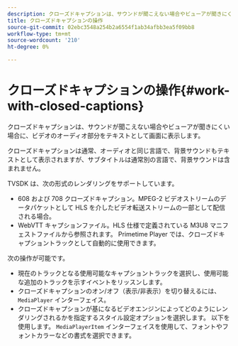 ```yaml
---
description: クローズドキャプションは、サウンドが聞こえない場合やビューアが聞きにくい場合に、ビデオのオーディオ部分をテキストとして画面に表示します。
title: クローズドキャプションの操作
source-git-commit: 02ebc3548a254b2a6554f1ab34afbb3ea5f09bb8
workflow-type: tm+mt
source-wordcount: '210'
ht-degree: 0%

---
```


# クローズドキャプションの操作{#work-with-closed-captions}

クローズドキャプションは、サウンドが聞こえない場合やビューアが聞きにくい場合に、ビデオのオーディオ部分をテキストとして画面に表示します。

クローズドキャプションは通常、オーディオと同じ言語で、背景サウンドもテキストとして表示されますが、サブタイトルは通常別の言語で、背景サウンドは含まれません。

TVSDK は、次の形式のレンダリングをサポートしています。

* 608 および 708 クローズドキャプション。MPEG-2 ビデオストリームのデータパケットとして HLS を介したビデオ転送ストリームの一部として配信される場合。
* WebVTT キャプションファイル。HLS 仕様で定義されている M3U8 マニフェストファイルから参照されます。 Primetime Player では、クローズドキャプショントラックとして自動的に使用できます。

次の操作が可能です。

* 現在のトラックとなる使用可能なキャプショントラックを選択し、使用可能な追加のトラックを示すイベントをリッスンします。
* クローズドキャプションのオン/オフ（表示/非表示）を切り替えるには、 `MediaPlayer` インターフェイス。
* クローズドキャプションが基になるビデオエンジンによってどのようにレンダリングされるかを指定するスタイル設定オプションを選択します。 以下を使用します。 `MediaPlayerItem` インターフェイスを使用して、フォントやフォントカラーなどの書式を選択できます。

